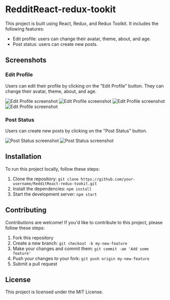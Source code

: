 <h1>RedditReact-redux-tookit</h1>

<p>This project is built using React, Redux, and Redux Toolkit. It includes the following features:</p>

<ul>
  <li>Edit profile: users can change their avatar, theme, about, and age.</li>
  <li>Post status: users can create new posts.</li>
</ul>

<h2>Screenshots</h2>

<h3>Edit Profile</h3>

<p>Users can edit their profile by clicking on the "Edit Profile" button. They can change their avatar, theme, about, and age.</p>

<img src="https://user-images.githubusercontent.com/88760761/222171941-a1279c8c-604b-483d-8700-f837f940fe7e.png" alt="Edit Profile screenshot">

<img src="https://user-images.githubusercontent.com/88760761/222172051-f794887c-1030-45e4-8b2b-560f5acc8179.png" alt="Edit Profile screenshot">

<img src="https://user-images.githubusercontent.com/88760761/222172199-f6dcc798-85bf-4e79-81df-cf1f51949fc9.png" alt="Edit Profile screenshot">

<img src="https://user-images.githubusercontent.com/88760761/222172281-064fd45f-2d25-4f18-af27-f9b2f62fe8f6.png" alt="Edit Profile screenshot">

<h3>Post Status</h3>

<p>Users can create new posts by clicking on the "Post Status" button.</p>

<img src="https://user-images.githubusercontent.com/88760761/222172363-d562372e-10e5-4f03-a2af-85ec9a3f7cf5.png" alt="Post Status screenshot">

<img src="https://user-images.githubusercontent.com/88760761/222172582-398e7c53-0a0f-4f7b-85e6-726cce04729c.png" alt="Post Status screenshot">

<h2>Installation</h2>

<p>To run this project locally, follow these steps:</p>

<ol>
  <li>Clone the repository: <code>git clone https://github.com/your-username/RedditReact-redux-tookit.git</code></li>
  <li>Install the dependencies: <code>npm install</code></li>
  <li>Start the development server: <code>npm start</code></li>
</ol>

<h2>Contributing</h2>

<p>Contributions are welcome! If you'd like to contribute to this project, please follow these steps:</p>

<ol>
  <li>Fork this repository</li>
  <li>Create a new branch: <code>git checkout -b my-new-feature</code></li>
  <li>Make your changes and commit them: <code>git commit -am 'Add some feature'</code></li>
  <li>Push your changes to your fork: <code>git push origin my-new-feature</code></li>
  <li>Submit a pull request</li>
</ol>

<h2>License</h2>

<p>This project is licensed under the MIT License.</p>
